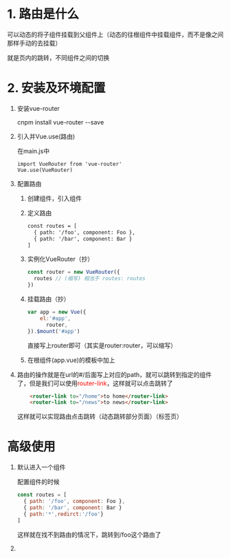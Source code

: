 # 1. 路由是什么

可以动态的将子组件挂载到父组件上（动态的往根组件中挂载组件，而不是像之间那样手动的去挂载）

就是页内的跳转，不同组件之间的切换



# 2. 安装及环境配置

1. 安装vue-router

   cnpm install vue-router --save

2. 引入并Vue.use(路由)

   在main.js中

   ```
   import VueRouter from 'vue-router'
   Vue.use(VueRouter)
   ```

3. 配置路由

   1. 创建组件，引入组件

   2. 定义路由

      ```xml
      const routes = [
        { path: '/foo', component: Foo },
        { path: '/bar', component: Bar }
      ]
      ```

   3. 实例化VueRouter（抄）

      ```javascript
      const router = new VueRouter({
        routes // (缩写) 相当于 routes: routes
      })
      ```

   4. 挂载路由（抄）

      ```javascript
      var app = new Vue({
          el:'#app',
        	router,
      }).$mount('#app')
      ```

      直接写上router即可（其实是router:router，可以缩写）

   5. 在根组件(app.vue)的模板中加上<router-view></router-view>

4. 路由的操作就是在url的#/后面写上对应的path，就可以跳转到指定的组件了，但是我们可以使用<font color="red">router-link</font>，这样就可以点击跳转了

   ```html
       <router-link to="/home">to home</router-link>
       <router-link to="/news">to news</router-link>
   ```

   这样就可以实现路由点击跳转（动态跳转部分页面）（标签页）



# 高级使用

1. 默认进入一个组件

   配置组件的时候

   ```javascript
   const routes = [
     { path: '/foo', component: Foo },
     { path: '/bar', component: Bar }
     { path:'*',redirct:'/foo'}
   ]
   ```

   这样就在找不到路由的情况下，跳转到/foo这个路由了

2. 

